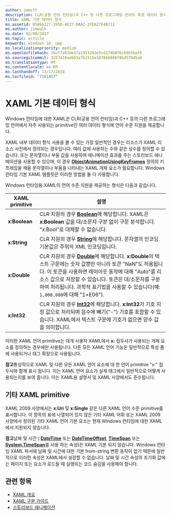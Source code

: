 ```yaml
---
author: jwmsft
description: CLR(공용 언어 런타임)과 C++ 등 다른 프로그래밍 언어의 특정 데이터 형식에 제공되는 Windows 런타임에 대한 XAML의 언어 수준 지원이 나열됩니다.
title: XAML 기본 데이터 형식
ms.assetid: D50E6127-395D-4E27-BAA2-2FE627F4B711
ms.author: jimwalk
ms.date: 02/08/2017
ms.topic: article
keywords: windows 10, uwp
ms.localizationpriority: medium
ms.openlocfilehash: 18cf7a63dea7a1913293e5cd174b8f6c69b5baf6
ms.sourcegitcommit: 3257416aebb5a7b1515e107866806f8bd57845a8
ms.translationtype: MT
ms.contentlocale: ko-KR
ms.lasthandoff: 11/17/2018
ms.locfileid: "7161457"
---
```

# <a name="xaml-intrinsic-data-types"></a>XAML 기본 데이터 형식


Windows 런타임에 대한 XAML은 CLR(공용 언어 런타임)과 C++ 등의 다른 프로그래밍 언어에서 자주 사용되는 primitive인 여러 데이터 형식에 언어 수준 지원을 제공합니다.

XAML 내부 데이터 형식 사용을 볼 수 있는 가장 일반적인 경우는 리소스가 XAML 리소스 사전에서 정의되는 경우입니다. 여러 값에 사용하는 수와 같은 상수를 정의할 수 있습니다. 또는 문자열이나 부울 값을 사용하여 애니메이션 효과를 주는 스토리보드 애니메이션을 사용할 수 있으며, 이 경우 [**ObjectAnimationUsingKeyFrames**](https://msdn.microsoft.com/library/windows/apps/br210320) 정의의 키 프레임을 채울 문자열이나 부울을 나타내는 XAML 개체 요소가 필요합니다. Windows 런타임 기본 XAML 템플릿은 이러한 방법을 둘 다 사용합니다.

Windows 런타임용 XAML이 언어 수준 지원을 제공하는 형식은 다음과 같습니다.

| XAML primitive | 설명 |
|-------|-------------|
| **x:Boolean**  | CLR 지원의 경우 [**Boolean**](https://msdn.microsoft.com/library/windows/apps/xaml/system.boolean.aspx)에 해당합니다. XAML은 **x:Boolean** 값을 대/소문자 구분 없이 구문 분석합니다. "x:Bool"로 대체할 수 없습니다. |
| **x:String**   | CLR 지원의 경우 [**String**](https://msdn.microsoft.com/library/windows/apps/xaml/system.string.aspx)에 해당합니다. 문자열의 인코딩 기본값은 주위의 XML 인코딩입니다. |
| **x:Double**   | CLR 지원의 경우 [**Double**](https://msdn.microsoft.com/library/windows/apps/xaml/system.double.aspx)에 해당합니다. **x:Double**의 텍스트 구문에는 숫자 값뿐만 아니라 토큰 "NaN"도 허용됩니다. 이 토큰을 사용하면 레이아웃 동작에 대해 "Auto"를 리소스 값으로 저장할 수 있습니다. 토큰은 대/소문자를 구분하여 처리됩니다. 과학적 표기법을 사용할 수 있습니다(예: `1,000,000`에 대해 "1+E06"). |
| **x:Int32**    | CLR 지원의 경우 [**Int32**](https://msdn.microsoft.com/library/windows/apps/xaml/system.int32.aspx)에 해당합니다. **x:Int32**가 기호 지정 값으로 처리되며 음수에 빼기("-") 기호를 포함할 수 있습니다. XAML에서 텍스트 구문에 기호가 없으면 양수 값을 의미합니다. |

이러한 XAML 언어 primitive는 대개 사용자 XAML에서 **x:** 접두사가 사용되는 개체 요소를 정의하는 경우에만 사용됩니다. 다른 모든 XAML 언어 기능은 일반적으로 특성 폼에 사용되거나 태그 확장으로 사용됩니다.

**참고**통상적으로 XAML 및 다른 모든 XAML 언어 요소에 대 한 언어 primitive "x:" 접두사와 함께 표시 됩니다. 이는 XAML 언어 요소가 실제 태그에서 일반적으로 어떻게 사용되는지를 보여 줍니다. 이는 XAML용 설명서 및 XAML 사양에서도 준수됩니다.

## <a name="other-xaml-primitives"></a>기타 XAML primitive

XAML 2009 사양에서는 **x:Uri** 및 **x:Single** 같은 다른 XAML 언어 수준 primitive를 표시합니다. 이 항목의 표에 나열되어 있지 않은 기타 XAML 어휘 또는 XAML 2009 사양에서 정의된 기타 XAML 언어 기본 요소는 현재 Windows 런타임에 대한 XAML에서 지원되지 않습니다.

**참고**날짜 및 시간 ( [**DateTime**](https://msdn.microsoft.com/library/windows/apps/br206576) 또는 [**DateTimeOffset**](https://msdn.microsoft.com/library/windows/apps/xaml/system.datetimeoffset.aspx), [**TimeSpan**](https://msdn.microsoft.com/library/windows/apps/br225996) 또는 [**System.TimeSpan**](https://msdn.microsoft.com/library/windows/apps/xaml/system.timespan.aspx)를 사용 하는 속성)은 XAML 기본 되지 않습니다. Windows 런타임 XAML 파서에 날짜 및 시간에 대한 기본 from-string 변환 동작이 없기 때문에 일반적으로 이러한 속성은 XAML에서 설정할 수 없습니다. 날짜 및 시간 속성의 초기화 값에는 페이지 또는 요소가 로드될 때 실행되는 코드 숨김을 사용해야 합니다.

## <a name="related-topics"></a>관련 항목

* [XAML 개요](xaml-overview.md)
* [XAML 구문 가이드](xaml-syntax-guide.md)
* [스토리보드 애니메이션](https://msdn.microsoft.com/library/windows/apps/mt187354)
 

